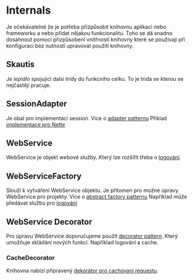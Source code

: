 # Internals
Je očekávatelné že je potřeba přizpůsobit knihovnu aplikaci nebo frameworku a nebo přidat nějakou funkcionalitu. Toho se dá snadno dosáhnout pomocí přizpůsobení vnitřností knihovny které se používají při konfiguraci bez nutnosti upravovat použití knihovny.

## Skautis
Je _lepidlo_ spojujici dalsi tridy do funkcniho celku. To je trida se kterou se nejčastěji pracuje.

## SessionAdapter
Je obal pro implementaci session. Vice o [adapter patternu](https://github.com/domnikl/DesignPatternsPHP/tree/master/Structural/Adapter)
Příklad [implementace pro Nette](./session_adapter.md)

## WebService
WebService je objekt webové služby. Který lze rozšířit třeba o [logování](./web_service.md).

## WebServiceFactory
Slouží k vytváření WebService objektu. Je přitomen pro možné úpravy WebService pro projekty. Více o [abstract factory patternu](https://github.com/domnikl/DesignPatternsPHP/tree/master/Creational/AbstractFactory)
Například může předávat službu pro [logování](./web_service_factory.md)

## WebService Decorator
Pro úpravu WebService doporučujeme použít [decorator pattern](https://github.com/domnikl/DesignPatternsPHP/tree/master/Structural/Decorator). Který umožňuje skládání nových funkcí. Například logování a cache.

### CacheDecorator
Knihovna nabízí připravený [dekorátor pro cachovaní requestu](./cache_decorator.md).

